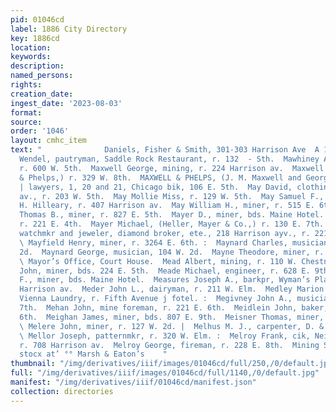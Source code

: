 ```yaml
---
pid: 01046cd
label: 1886 City Directory
key: 1886cd
location: 
keywords: 
description: 
named_persons: 
rights: 
creation_date: 
ingest_date: '2023-08-03'
format: 
source: 
order: '1046'
layout: cmhc_item
text: "              Daniels, Fisher & Smith, 301-303 Harrison Ave  A 186 MEL  Mauss
  Wendel, pautryman, Saddle Rock Restaurant, r. 132  - Sth.  Mawhiney Agnes Mrs.,
  r. 600 W. 5th.  Maxwell George, mining, r. 224 Harrison av.  Maxwell John M., (Maxwell
  & Phelps,) r. 329 W. 8th.  MAXWELL & PHELPS, (J. M. Maxwell and George 8. Phelps,)
  | lawyers, 1, 20 and 21, Chicago bik, 106 E. 5th.  May David, clothing, 318 Harrison
  av., r. 203 W. 5th.  May Mollie Miss, r. 129 W. 5th.  May Samuel F., barkpr, J.
  H. Hilleary, r. 407 Harrison av.  May William H., miner, r. 515 E. 6th.  Mayberry
  Thomas B., miner, r. 827 E. 5th.  Mayer D., miner, bds. Maine Hotel.  Mayer Max,
  r. 221 E. 4th.  Mayer Michael, (Heller, Mayer & Co.,) r. 130 E. 7th.  MAYER SAMUEL,
  watchmkr and jeweler, diamond broker, ete., 218 Harrison ayv., r. 221 E. 4th. an
  \ Mayfield Henry, miner, r. 3264 E. 6th. :  Maynard Charles, musician, r. 121 E.
  2d.  Maynard George, musician, 104 W. 2d.  Mayne Theodore, miner, r. 413 E. 10th.
  \ Mayor’s Office, Court House.  Mead Albert, mining, r. 110 W. Chestnut.  Meade
  John, miner, bds. 224 E. 5th.  Meade Michael, engineer, r. 628 E. 9th.  Mealue T.
  F., miner, bds. Maine Hotel.  Measures Joseph A., barkpr, Wyman’s Place, r. 127
  Harrison av.  Meder John L., dairyman, r. 211 W. Elm.  Medley Marion P., ironer,
  Vienna Laundry, r. Fifth Avenue j fotel. :  Megivney John A., musician, r. 121 E.
  7th.  Mehan John, mine foreman, r. 221 E. 6th.  Meidlein John, baker, r. 321 E.
  6th.  Meighan James, miner, bds. 807 E. 9th.  Meisner Thomas, miner, r. 405 E. 5th.
  \ Melere John, miner, r. 127 W. 2d. |  Melhus M. J., carpenter, D. & R. G. Ry, :
  \ Mellor Joseph, patternmkr, r. 320 W. Elm. :  Melroy Frank, cik, Neil McMillen,
  r. 708 Harrison av.  Melroy George, fireman, r. 228 E. 8th.  Mining Supplies,*”°
  stocx at’ °° Marsh & Eaton’s    "
thumbnail: "/img/derivatives/iiif/images/01046cd/full/250,/0/default.jpg"
full: "/img/derivatives/iiif/images/01046cd/full/1140,/0/default.jpg"
manifest: "/img/derivatives/iiif/01046cd/manifest.json"
collection: directories
---
```

